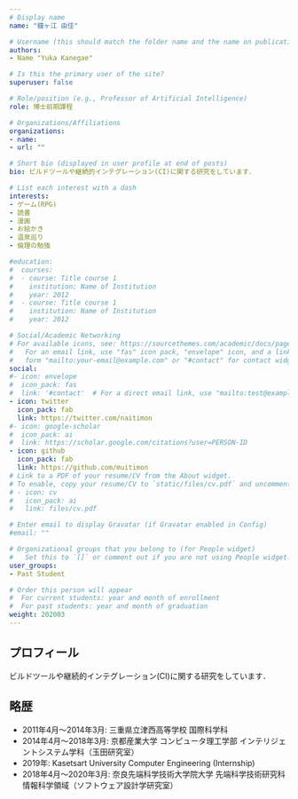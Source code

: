 ```yaml
---
# Display name
name: "鐘ヶ江 由佳"

# Username (this should match the folder name and the name on publications)
authors:
- Name "Yuka Kanegae"

# Is this the primary user of the site?
superuser: false

# Role/position (e.g., Professor of Artificial Intelligence)
role: 博士前期課程

# Organizations/Affiliations
organizations:
- name: 
- url: ""

# Short bio (displayed in user profile at end of posts)
bio: ビルドツールや継続的インテグレーション(CI)に関する研究をしています．

# List each interest with a dash
interests:
- ゲーム(RPG)
- 読書
- 漫画
- お絵かき
- 温泉巡り
- 倫理の勉強

#education:
#  courses:
#  - course: Title course 1
#    institution: Name of Institution
#    year: 2012
#  - course: Title course 1
#    institution: Name of Institution
#    year: 2012

# Social/Academic Networking
# For available icons, see: https://sourcethemes.com/academic/docs/page-builder/#icons
#   For an email link, use "fas" icon pack, "envelope" icon, and a link in the
#   form "mailto:your-email@example.com" or "#contact" for contact widget.
social:
#- icon: envelope
#  icon_pack: fas
#  link: '#contact'  # For a direct email link, use "mailto:test@example.org".
- icon: twitter
  icon_pack: fab
  link: https://twitter.com/naitimon
#- icon: google-scholar
#  icon_pack: ai
#  link: https://scholar.google.com/citations?user=PERSON-ID
- icon: github
  icon_pack: fab
  link: https://github.com/muitimon
# Link to a PDF of your resume/CV from the About widget.
# To enable, copy your resume/CV to `static/files/cv.pdf` and uncomment the lines below.
# - icon: cv
#   icon_pack: ai
#   link: files/cv.pdf

# Enter email to display Gravatar (if Gravatar enabled in Config)
#email: ""

# Organizational groups that you belong to (for People widget)
#   Set this to `[]` or comment out if you are not using People widget.
user_groups:
- Past Student

# Order this person will appear
#  For current students: year and month of enrollment
#  For past students: year and month of graduation
weight: 202003
---
```


## プロフィール
ビルドツールや継続的インテグレーション(CI)に関する研究をしています．

## 略歴
- 2011年4月～2014年3月: 三重県立津西高等学校 国際科学科
- 2014年4月～2018年3月: 京都産業大学 コンピュータ理工学部 インテリジェントシステム学科（玉田研究室）
- 2019年: Kasetsart University Computer Engineering (Internship)
- 2018年4月～2020年3月: 奈良先端科学技術大学院大学 先端科学技術研究科 情報科学領域（ソフトウェア設計学研究室）
